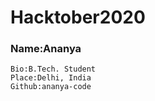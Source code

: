 # Hacktober2020

### Name:Ananya
    Bio:B.Tech. Student
    Place:Delhi, India
    Github:ananya-code
